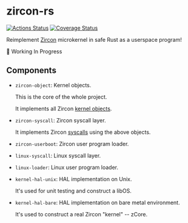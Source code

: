 # zircon-rs

[![Actions Status](https://github.com/rcore-os/zircon-rs/workflows/CI/badge.svg)](https://github.com/rcore-os/zircon-rs/actions)
[![Coverage Status](https://coveralls.io/repos/github/rcore-os/zircon-rs/badge.svg?branch=master)](https://coveralls.io/github/rcore-os/zircon-rs?branch=master)

Reimplement [Zircon][zircon] microkernel in safe Rust as a userspace program!

🚧 Working In Progress


## Components

* `zircon-object`: Kernel objects.

  This is the core of the whole project.
  
  It implements all Zircon [kernel objects][kernel-objects].
  
* `zircon-syscall`: Zircon syscall layer.

  It implements Zircon [syscalls][syscalls] using the above objects.

* `zircon-userboot`: Zircon user program loader.

* `linux-syscall`: Linux syscall layer.

* `linux-loader`: Linux user program loader.

* `kernel-hal-unix`: HAL implementation on Unix.

  It's used for unit testing and construct a libOS.

* `kernel-hal-bare`: HAL implementation on bare metal environment.

  It's used to construct a real Zircon "kernel" -- zCore.

[zircon]: https://fuchsia.googlesource.com/fuchsia/+/master/zircon/README.md
[kernel-objects]: https://github.com/PanQL/zircon/blob/master/docs/objects.md
[syscalls]: https://github.com/PanQL/zircon/blob/master/docs/syscalls.md

